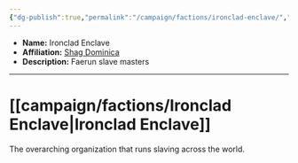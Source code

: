 ```yaml
---
{"dg-publish":true,"permalink":"/campaign/factions/ironclad-enclave/","tags":["faction"],"noteIcon":"","created":"2025-10-26T08:30:11.792-07:00","updated":"2025-10-27T16:33:57.556-07:00"}
---
```



<p><span><ul>
<li dir="auto"><strong>Name:</strong> Ironclad Enclave</li>
<li dir="auto"><strong>Affiliation:</strong> <a data-tooltip-position="top" aria-label="campaign/factions/Shag Dominica.md" data-href="campaign/factions/Shag Dominica.md" href="campaign/factions/Shag Dominica.md" class="internal-link" target="_blank" rel="noopener nofollow">Shag Dominica</a></li>
<li dir="auto"><strong>Description:</strong> Faerun slave masters</li>
</ul></span></p>

---

# [[campaign/factions/Ironclad Enclave\|Ironclad Enclave]]
The overarching organization that runs slaving across the world. 

